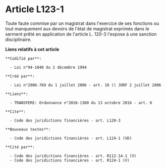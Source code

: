 # Article L123-1

Toute faute commise par un magistrat dans l'exercice de ses fonctions ou tout manquement aux devoirs de l'état de magistrat
exprimés dans le serment prêté en application de l'article L. 120-3 l'expose à une sanction disciplinaire.

**Liens relatifs à cet article**

	**Codifié par**:

	  - Loi n°94-1040 du 2 décembre 1994

	**Créé par**:

	  - Loi n°2006-769 du 1 juillet 2006 - art. 10 () JORF 2 juillet 2006

	**Liens**:

	  - TRANSFERE: Ordonnance n°2016-1360 du 13 octobre 2016 - art. 6

	**Cite**:

	  - Code des juridictions financières - art. L120-3

	**Nouveaux textes**:

	  - Code des juridictions financières - art. L124-1 (VD)

	**Cité par**:

	  - Code des juridictions financières - art. R112-14-1 (V)
	  - Code des juridictions financières - art. R124-1 (V)

